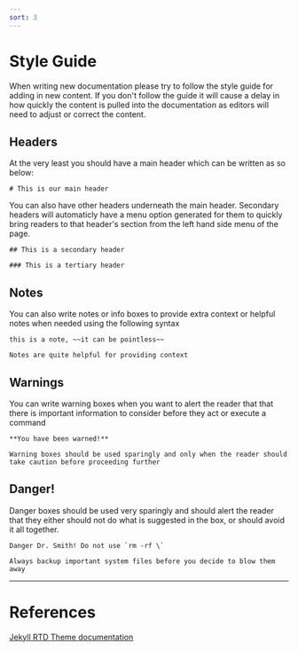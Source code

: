 ```yaml
---
sort: 3
---
```


# Style Guide

When writing new documentation please try to follow the style guide for adding in new content. If you don't follow the guide it will cause a delay in how quickly the content is pulled into the documentation as editors will need to adjust or correct the content.

## Headers
At the very least you should have a main header which can be written as so below:

```
# This is our main header
```

You can also have other headers underneath the main header. Secondary headers will automaticly have a menu option generated for them to quickly bring readers to that header's section from the left hand side menu of the page.

```
## This is a secondary header

### This is a tertiary header
```


## Notes

You can also write notes or info boxes to provide extra context or helpful notes when needed using the following syntax


```note
this is a note, ~~it can be pointless~~
```


```note
Notes are quite helpful for providing context
```

## Warnings
You can write warning boxes when you want to alert the reader that that there is important information to consider before they act or execute a command

```warning
**You have been warned!**
```

```warning
Warning boxes should be used sparingly and only when the reader should take caution before proceeding further
```

## Danger!
Danger boxes should be used very sparingly and should alert the reader that they either should not do what is suggested in the box, or should avoid it all together.

```danger
Danger Dr. Smith! Do not use `rm -rf \`
```

```danger
Always backup important system files before you decide to blow them away
```

---
# References

[Jekyll RTD Theme documentation](https://jekyll-rtd-theme.rundocs.io/)
